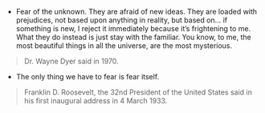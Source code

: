 - Fear of the unknown. They are afraid of new ideas. They are loaded with prejudices, not based upon anything in reality, but based on… if something is new, I reject it immediately because it’s frightening to me. What they do instead is just stay with the familiar. You know, to me, the most beautiful things in all the universe, are the most mysterious.

> Dr. Wayne Dyer said in 1970.

- The only thing we have to fear is fear itself.
 
> Franklin D. Roosevelt, the 32nd President of the United States said in his first inaugural address in 4 March 1933.
